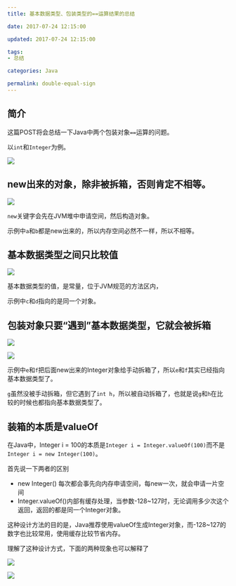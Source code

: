 ```yaml
---
title: 基本数据类型、包装类型的==运算结果的总结

date: 2017-07-24 12:15:00

updated: 2017-07-24 12:15:00

tags:
- 总结

categories: Java

permalink: double-equal-sign
---
```


## 简介

这篇POST将会总结一下Java中两个包装对象`==`运算的问题。

以`int`和`Integer`为例。

![](/images/double-equal-sign-01.png)



## new出来的对象，除非被拆箱，否则肯定不相等。

![](/images/double-equal-sign-02.png)

`new`关键字会先在JVM堆中申请空间，然后构造对象。

示例中`a`和`b`都是new出来的，所以内存空间必然不一样，所以不相等。



## 基本数据类型之间只比较值

![](/images/double-equal-sign-03.png)

基本数据类型的值，是常量，位于JVM规范的方法区内，

示例中`c`和`d`指向的是同一个对象。



## 包装对象只要“遇到”基本数据类型，它就会被拆箱

![](/images/double-equal-sign-04.png)

![](/images/double-equal-sign-05.png)

示例中`e`和`f`把后面new出来的Integer对象给手动拆箱了，所以`e`和`f`其实已经指向基本数据类型了。

`g`虽然没被手动拆箱，但它遇到了`int h`，所以被自动拆箱了，也就是说`g`和`h`在比较的时候也都指向基本数据类型了。



## 装箱的本质是valueOf

在Java中，Integer i = 100的本质是`Integer i = Integer.valueOf(100)`而不是`Integer i = new Integer(100)`。

首先说一下两者的区别

- new Integer() 每次都会事先向内存申请空间，每new一次，就会申请一片空间
- Integer.valueOf()内部有缓存处理，当参数-128~127时，无论调用多少次这个返回，返回的都是同一个Integer对象。

这种设计方法的目的是，Java推荐使用valueOf生成Integer对象，而-128~127的数字也比较常用，使用缓存比较节省内存。

理解了这种设计方式，下面的两种现象也可以解释了

![](/images/double-equal-sign-06.png)

![](/images/double-equal-sign-07.png)











